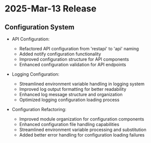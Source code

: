 # 2025-Mar-13 Release

## Configuration System

- API Configuration:
  - Refactored API configuration from 'restapi' to 'api' naming
  - Added notify configuration functionality
  - Improved configuration structure for API components
  - Enhanced configuration validation for API endpoints

- Logging Configuration:
  - Streamlined environment variable handling in logging system
  - Improved log output formatting for better readability
  - Enhanced log message structure and organization
  - Optimized logging configuration loading process

- Configuration Refactoring:
  - Improved module organization for configuration components
  - Enhanced configuration file handling capabilities
  - Streamlined environment variable processing and substitution
  - Added better error handling for configuration loading failures